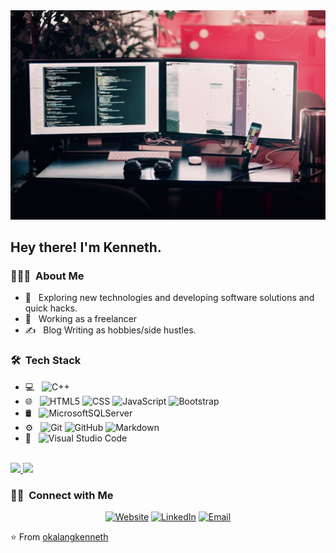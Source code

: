 

<img src="GitHubPics\profileImage.jpg">

<h2> Hey there! I'm Kenneth.</h2>

<h3> 👨🏻‍💻 &nbsp;About Me </h3>

- 🤔 &nbsp; Exploring new technologies and developing software solutions and quick hacks.
- 💼 &nbsp; Working as a freelancer
- ✍️ &nbsp; Blog Writing as hobbies/side hustles.

<h3> 🛠 &nbsp;Tech Stack</h3>

- 💻 &nbsp;
   ![C++](https://img.shields.io/badge/-C++-333333?style=flat&logo=C%2B%2B&logoColor=00599C)
- 🌐 &nbsp;
  ![HTML5](https://img.shields.io/badge/-HTML5-333333?style=flat&logo=HTML5)
  ![CSS](https://img.shields.io/badge/-CSS-333333?style=flat&logo=CSS3&logoColor=1572B6)
  ![JavaScript](https://img.shields.io/badge/-JavaScript-333333?style=flat&logo=javascript)
  ![Bootstrap](https://img.shields.io/badge/-Bootstrap-333333?style=flat&logo=bootstrap&logoColor=563D7C)
- 🛢 &nbsp;
  ![MicrosoftSQLServer](https://img.shields.io/badge/Microsoft%20SQL%20Sever-CC2927?style=for-the-badge&logo=microsoft%20sql%20server&logoColor=white)
- ⚙️ &nbsp;
  ![Git](https://img.shields.io/badge/-Git-333333?style=flat&logo=git)
  ![GitHub](https://img.shields.io/badge/-GitHub-333333?style=flat&logo=github)
  ![Markdown](https://img.shields.io/badge/-Markdown-333333?style=flat&logo=markdown)
- 🔧 &nbsp;
  ![Visual Studio Code](https://img.shields.io/badge/-Visual%20Studio%20Code-333333?style=flat&logo=visual-studio-code&logoColor=007ACC)
  

<br/>

<a href="https://github.com/okalangkenneth">
  <img height="180em" src="https://github-readme-stats.vercel.app/api?username=okalangkenneth&theme=buefy&show_icons=true" />
  <img height="180em" src="https://github-readme-stats.vercel.app/api/top-langs/?username=okalangkenneth&theme=buefy&layout=compact" />
</a>

<br/>

<h3> 🤝🏻 &nbsp;Connect with Me </h3>

<p align="center">
<a href="https://www.okalangkenneth.com/"><img alt="Website" src="https://img.shields.io/badge/Website-www.okalangkenneth.com-blue?style=flat-square&logo=google-chrome"></a>
<a href="https://www.linkedin.com/in/okalangkenneth/"><img alt="LinkedIn" src="https://img.shields.io/badge/LinkedIn-okalangkenneth-blue?style=flat-square&logo=linkedin"></a>
<a href="mailto:okalang.ok@gmail.com"><img alt="Email" src="https://img.shields.io/badge/Email-okalang.ok@gmail.com.edu-blue?style=flat-square&logo=gmail"></a>
</p>

⭐️ From [okalangkenneth](https://github.com/okalangkenneth)

<!--
**okalangkenneth/okalangkenneth** is a ✨ _special_ ✨ repository because its `README.md` (this file) appears on your GitHub profile.

Here are some ideas to get you started:

- 🔭 I’m currently working on ...
- 🌱 I’m currently learning ...
- 👯 I’m looking to collaborate on ...
- 🤔 I’m looking for help with ...
- 💬 Ask me about ...
- 📫 How to reach me: ...
- 😄 Pronouns: ...
- ⚡ Fun fact: ...
-->
